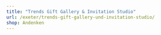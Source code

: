 ```yaml
---
title: "Trends Gift Gallery & Invitation Studio"
url: /exeter/trends-gift-gallery-und-invitation-studio/
shop: Andenken
---
```

